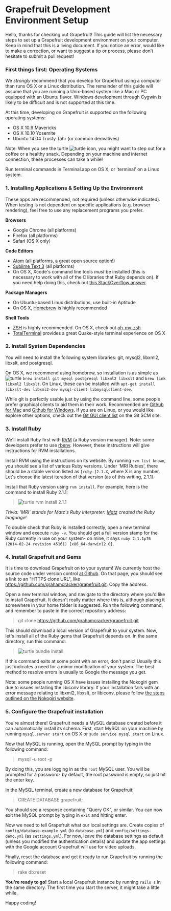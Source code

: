 # Grapefruit Development Environment Setup

Hello, thanks for checking out Grapefruit! This guide will list the necessary steps to set up a Grapefruit development environment on your computer. Keep in mind that this is a living document. If you notice an error, would like to make a correction, or want to suggest a tip or process, please don’t hesitate to submit a pull request!

### First things first: Operating Systems

We *strongly* recommend that you develop for Grapefruit using a computer than runs OS X or a Linux distribution. The remainder of this guide will assume that you are running a Unix-based system like a Mac or PC equipped with an Ubuntu flavor. Windows development through Cygwin is likely to be difficult and is not supported at this time.

At this time, developing on Grapefruit is supported on the following operating systems:

- OS X 10.9 Mavericks
- OS X 10.10 Yosemite
- Ubuntu 14.04 Trusty Tahr (or common derivatives)

Note: When you see the turtle ![turtle](http://findicons.com/files/icons/1050/pidgin_old_tango_smilies/24/turtle.png) icon, you might want to step out for a coffee or a healthy snack. Depending on your machine and internet connection, these processes can take a while!

Run terminal commands in Terminal.app on OS X, or 'terminal' on a Linux system.

### 1. Installing Applications & Setting Up the Environment

These apps are recommended, not required (unless otherwise indicated). When testing is not dependent on specific applications (e.g. browser rendering), feel free to use any replacement programs you prefer.

**Browsers**
- Google Chrome (all platforms)
- Firefox (all platforms)
- Safari (OS X only)

**Code Editors**
- [Atom](https://atom.io/) (all platforms, a great open source option!)
- [Sublime Text 3](http://www.sublimetext.com/3) (all platforms)
- On OS X, Xcode's command line tools *must* be installed (this is necessary to work with all of the C libraries that Ruby depends on). If you need help doing this, check out [this StackOverflow answer](http://stackoverflow.com/a/9329325).

**Package Managers**
- On Ubuntu-based Linux distributions, use built-in Aptitude
- On OS X, [Homebrew](http://brew.sh/) is highly recommended

**Shell Tools**

- [ZSH](http://www.zsh.org/) is highly recommended. On OS X, check out [oh-my-zsh](https://github.com/robbyrussell/oh-my-zsh)
- [TotalTerminal](http://totalterminal.binaryage.com/) provides a great Quake-style terminal experience on OS X

### 2. Install System Dependencies

You will need to install the following system libraries: git, mysql2, libxml2, libxslt, and postgresql.

On OS X, we recommend using homebrew, so installation is as simple as ![turtle](http://findicons.com/files/icons/1050/pidgin_old_tango_smilies/24/turtle.png) `brew install git mysql postgresql libxml2 libxslt` and `brew link libxml2 libxslt`. On Linux, these can be installed with `apt-get install libxslt-dev libxml2-dev mysql-client libmysqlclient-dev`.

While git is perfectly usable just by using the command line, some people prefer graphical clients to aid them in their work. Recommended are [Github for Mac](https://mac.github.com/) and [Github for Windows](https://windows.github.com/). If you are on Linux, or you would like explore other options, check out the [Git GUI client list](http://git-scm.com/downloads/guis) on the Git SCM site.

### 3. Install Ruby

We'll install Ruby first with [RVM](http://rvm.io/rvm/install) (a Ruby version manager). Note: some developers prefer to use [rbenv](https://github.com/sstephenson/rbenv). However, these instructions will give instructions for RVM installations.

Install RVM using the instructions on its website. By running `rvm list known`, you should see a list of various Ruby versions. Under 'MRI Rubies', there should be a stable version listed as `[ruby-]2.1.X`, where X is any number. Let's choose the latest iteration of that version (as of this writing, 2.1.1).

Install that Ruby version using `rvm install`. For example, here is the command to install Ruby 2.1.1:

> ![turtle](http://findicons.com/files/icons/1050/pidgin_old_tango_smilies/24/turtle.png) rvm install 2.1.1

*Trivia: 'MRI' stands for Matz's Ruby Interpreter: [Matz](http://en.wikipedia.org/wiki/Yukihiro_Matsumoto) created the Ruby language!*

To double check that Ruby is installed correctly, open a new terminal window and execute `ruby -v`. You should get a full version stamp for the Ruby currently in use on your system- on mine, it says `ruby 2.1.1p76 (2014-02-24 revision 45161) [x86_64-darwin12.0]`.

### 4. Install Grapefruit and Gems

It is time to download Grapefruit on to your system! We currently host the source code under version control [at Github](https://github.com/grahamcracker/grapefruit). On that page, you should see a link to an "HTTPS clone URL", like https://github.com/grahamcracker/grapefruit.git. Copy the address.

Open a new terminal window, and navigate to the directory where you'd like to install Grapefruit. It doesn't really matter where this is, although placing it somewhere in your home folder is suggested. Run the following command, and remember to paste in the correct repository address:

> git clone https://github.com/grahamcracker/grapefruit.git

This should download a local version of Grapefruit to your system. Now, let's install all of the Ruby gems that Grapefruit depends on. In the same directory, run this command:

> ![turtle](http://findicons.com/files/icons/1050/pidgin_old_tango_smilies/24/turtle.png) bundle install

If this command exits at some point with an error, don't panic! Usually this just indicates a need for a minor modification of your system. The best method to resolve errors is usually to Google the message you get.

Note: some people running OS X have issues installing the Nokogiri gem due to issues installing the libiconv library. If your installation fails with an error message relating to libxml2, libxslt, or libiconv, please follow [the steps outlined on the Nokogiri website](http://nokogiri.org/tutorials/installing_nokogiri.html#homebrew_09).

### 5. Configure the Grapefruit installation

You're almost there! Grapefruit needs a MySQL database created before it can automatically install its schema. First, start MySQL on your machine by running `mysql.server start` on OS X or `sudo service mysql start` on Linux.

Now that MySQL is running, open the MySQL prompt by typing in the following command:

> mysql -u root -p

By doing this, you are logging in as the `root` MySQL user. You will be prompted for a password- by default, the root password is empty, so just hit the enter key.

In the MySQL terminal, create a new database for Grapefruit:

> CREATE DATABASE grapefruit;

You should see a response containing "Query OK", or similar. You can now exit the MySQL prompt by typing in `exit` and hitting enter.

Now we need to tell Grapefruit what our local settings are. Create copies of `config/database-example.yml` (to `database.yml`) and `config/settings-demo.yml` (as `settings.yml`). For now, leave the database settings as default (unless you modified the authentication details) and update the app settings with the Google account Grapefruit will use for video uploads.

Finally, reset the database and get it ready to run Grapefruit by running the following command:

> rake db:reset

**You're ready to go!** Start a local Grapefruit instance by running `rails s` in the same directory. The first time you start the server, it might take a little while.

Happy coding!
